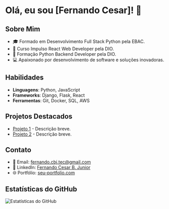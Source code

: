 # Olá, eu sou [Fernando Cesar]! 👋

## Sobre Mim
- 🎓 Formado em Desenvolvimento Full Stack Python pela EBAC.
- 🚀 Curso Impulso React Web Developer pela DIO.
- 🐍 Formação Python Backend Developer pela DIO.
- 💻 Apaixonado por desenvolvimento de software e soluções inovadoras.

## Habilidades
- **Linguagens**: Python, JavaScript
- **Frameworks**: Django, Flask, React
- **Ferramentas**: Git, Docker, SQL, AWS

## Projetos Destacados
- [Projeto 1](link) - Descrição breve.
- [Projeto 2](link) - Descrição breve.

## Contato
- 📧 Email: fernando.cbj.tec@gmail.com
- 🔗 LinkedIn: [Fernando Cesar B. Junior](https://br.linkedin.com/in/fernando-cesar-botelho-junior)
- 🌐 Portfólio: [seu-portfolio.com](https://seu-portfolio.com)

## Estatísticas do GitHub
![Estatísticas do GitHub](https://github-readme-stats.vercel.app/api?username=Fernando-cbj-Tec&show_icons=true&theme=radical)

<!---
Fernando-cbj-Tec/Fernando-cbj-Tec is a ✨ special ✨ repository because its `README.md` (this file) appears on your GitHub profile.
You can click the Preview link to take a look at your changes.
--->
